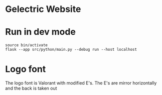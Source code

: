 # Gelectric Website

# Run in dev mode

```
source bin/activate
flask --app src/python/main.py --debug run --host localhost
```

# Logo font
The logo font is Valorant with modified E's. The E's are mirror horizontally and the back is taken out
